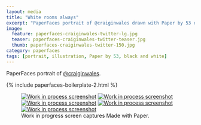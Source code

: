 ```yaml
---
layout: media
title: "White rooms always"
excerpt: "PaperFaces portrait of @craiginwales drawn with Paper by 53 on an iPad."
image: 
  feature: paperfaces-craiginwales-twitter-lg.jpg
  teaser: paperfaces-craiginwales-twitter-teaser.jpg
  thumb: paperfaces-craiginwales-twitter-150.jpg
category: paperfaces
tags: [portrait, illustration, Paper by 53, black and white]
---
```


PaperFaces portrait of [@craiginwales](http://twitter.com/craiginwales).

{% include paperfaces-boilerplate-2.html %}

<figure class="third">
  <a href="{{ site.url }}/images/paperfaces-craiginwales-process-1-lg.jpg"><img src="{{ site.url }}/images/paperfaces-craiginwales-process-1-600.jpg" alt="Work in process screenshot"></a>
  <a href="{{ site.url }}/images/paperfaces-craiginwales-process-2-lg.jpg"><img src="{{ site.url }}/images/paperfaces-craiginwales-process-2-600.jpg" alt="Work in process screenshot"></a>
  <a href="{{ site.url }}/images/paperfaces-craiginwales-process-3-lg.jpg"><img src="{{ site.url }}/images/paperfaces-craiginwales-process-3-600.jpg" alt="Work in process screenshot"></a>
  <a href="{{ site.url }}/images/paperfaces-craiginwales-process-4-lg.jpg"><img src="{{ site.url }}/images/paperfaces-craiginwales-process-4-600.jpg" alt="Work in process screenshot"></a>
  <a href="{{ site.url }}/images/paperfaces-craiginwales-process-5-lg.jpg"><img src="{{ site.url }}/images/paperfaces-craiginwales-process-5-600.jpg" alt="Work in process screenshot"></a>
  <figcaption>Work in progress screen captures Made with Paper.</figcaption>
</figure>